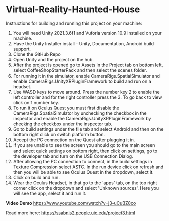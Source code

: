 # Virtual-Reality-Haunted-House

Instructions for building and running this project on your machine:
1) You will need Unity 2021.3.6f1 and Vuforia version 10.9 installed on your machine.
2) Have the Unity Installer install - Unity, Documentation, Android build support.
3) Clone the GitHub Repo
4) Open Unity and the project on the hub.
5) After the project is opened go to Assets in the Project tab on bottom left, select CoffeeShopStarterPack and then select the scenes folder.
6) For running it in the simulator, enable CameraRigs.SpatialSimulator and enable CameraRigs.UnityXRPluginFramework to build and run on a headset.
7) Use WASD keys to move around. Press the number key 2 to enable the left controller and for the right controller press the 3. To go back to view click on 1 number key.
8) To run it on Oculus Quest you must first disable the CameraRigs.SpatialSimulator by unchecking the checkbox in the inspector and enable the CameraRigs.UnityXRPluginFramework by checking the checkbox under the inspector tab.
9) Go to build settings under the file tab and select Android and then on the bottom right click on switch platform button.
10) Accept the PC connection on the Quest after plugging it in.
11) If you are unable to see the screen you should go to the main screen and select quick settings on bottom right, then click on settings, go to the developer tab and turn on the USB Connection Dialog.
12) After allowing the PC connection to connect, in the build settings in Texture Compression select ASTC. In the run device click on refresh and then you will be able to see Oculus Quest in the dropdown, select it.
13) Click on build and run.
14) Wear the Oculus Headset, in that go to the 'apps' tab, on the top right corner click on the dropdown and select 'Unknown sources'. Here you will see the app, select it and run it.


**Video Demo**
https://www.youtube.com/watch?v=j3-uCuBZ8co


Read more here: https://ssabnis2.people.uic.edu/project3.html

